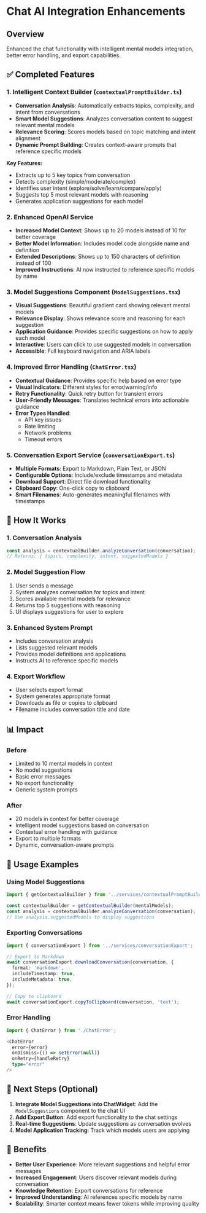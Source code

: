 # Chat AI Integration Enhancements

## Overview

Enhanced the chat functionality with intelligent mental models integration, better error handling, and export capabilities.

## ✅ Completed Features

### 1. Intelligent Context Builder (`contextualPromptBuilder.ts`)

- **Conversation Analysis**: Automatically extracts topics, complexity, and intent from conversations
- **Smart Model Suggestions**: Analyzes conversation content to suggest relevant mental models
- **Relevance Scoring**: Scores models based on topic matching and intent alignment
- **Dynamic Prompt Building**: Creates context-aware prompts that reference specific models

**Key Features:**

- Extracts up to 5 key topics from conversation
- Detects complexity (simple/moderate/complex)
- Identifies user intent (explore/solve/learn/compare/apply)
- Suggests top 5 most relevant models with reasoning
- Generates application suggestions for each model

### 2. Enhanced OpenAI Service

- **Increased Model Context**: Shows up to 20 models instead of 10 for better coverage
- **Better Model Information**: Includes model code alongside name and definition
- **Extended Descriptions**: Shows up to 150 characters of definition instead of 100
- **Improved Instructions**: AI now instructed to reference specific models by name

### 3. Model Suggestions Component (`ModelSuggestions.tsx`)

- **Visual Suggestions**: Beautiful gradient card showing relevant mental models
- **Relevance Display**: Shows relevance score and reasoning for each suggestion
- **Application Guidance**: Provides specific suggestions on how to apply each model
- **Interactive**: Users can click to use suggested models in conversation
- **Accessible**: Full keyboard navigation and ARIA labels

### 4. Improved Error Handling (`ChatError.tsx`)

- **Contextual Guidance**: Provides specific help based on error type
- **Visual Indicators**: Different styles for error/warning/info
- **Retry Functionality**: Quick retry button for transient errors
- **User-Friendly Messages**: Translates technical errors into actionable guidance
- **Error Types Handled**:
  - API key issues
  - Rate limiting
  - Network problems
  - Timeout errors

### 5. Conversation Export Service (`conversationExport.ts`)

- **Multiple Formats**: Export to Markdown, Plain Text, or JSON
- **Configurable Options**: Include/exclude timestamps and metadata
- **Download Support**: Direct file download functionality
- **Clipboard Copy**: One-click copy to clipboard
- **Smart Filenames**: Auto-generates meaningful filenames with timestamps

## 🔄 How It Works

### 1. Conversation Analysis

```typescript
const analysis = contextualBuilder.analyzeConversation(conversation);
// Returns: { topics, complexity, intent, suggestedModels }
```

### 2. Model Suggestion Flow

1. User sends a message
2. System analyzes conversation for topics and intent
3. Scores available mental models for relevance
4. Returns top 5 suggestions with reasoning
5. UI displays suggestions for user to explore

### 3. Enhanced System Prompt

- Includes conversation analysis
- Lists suggested relevant models
- Provides model definitions and applications
- Instructs AI to reference specific models

### 4. Export Workflow

- User selects export format
- System generates appropriate format
- Downloads as file or copies to clipboard
- Filename includes conversation title and date

## 📊 Impact

### Before

- Limited to 10 mental models in context
- No model suggestions
- Basic error messages
- No export functionality
- Generic system prompts

### After

- 20 models in context for better coverage
- Intelligent model suggestions based on conversation
- Contextual error handling with guidance
- Export to multiple formats
- Dynamic, conversation-aware prompts

## 🚀 Usage Examples

### Using Model Suggestions

```typescript
import { getContextualBuilder } from '../services/contextualPromptBuilder';

const contextualBuilder = getContextualBuilder(mentalModels);
const analysis = contextualBuilder.analyzeConversation(conversation);
// Use analysis.suggestedModels to display suggestions
```

### Exporting Conversations

```typescript
import { conversationExport } from '../services/conversationExport';

// Export to Markdown
await conversationExport.downloadConversation(conversation, {
  format: 'markdown',
  includeTimestamp: true,
  includeMetadata: true,
});

// Copy to clipboard
await conversationExport.copyToClipboard(conversation, 'text');
```

### Error Handling

```typescript
import { ChatError } from './ChatError';

<ChatError
  error={error}
  onDismiss={() => setError(null)}
  onRetry={handleRetry}
  type="error"
/>
```

## 📝 Next Steps (Optional)

1. **Integrate Model Suggestions into ChatWidget**: Add the `ModelSuggestions` component to the chat UI
2. **Add Export Button**: Add export functionality to the chat settings
3. **Real-time Suggestions**: Update suggestions as conversation evolves
4. **Model Application Tracking**: Track which models users are applying

## 🎯 Benefits

- **Better User Experience**: More relevant suggestions and helpful error messages
- **Increased Engagement**: Users discover relevant models during conversation
- **Knowledge Retention**: Export conversations for reference
- **Improved Understanding**: AI references specific models by name
- **Scalability**: Smarter context means fewer tokens while improving quality

